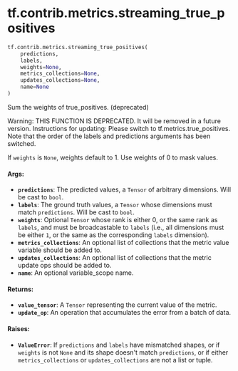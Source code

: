 <div itemscope itemtype="http://developers.google.com/ReferenceObject">
<meta itemprop="name" content="tf.contrib.metrics.streaming_true_positives" />
<meta itemprop="path" content="Stable" />
</div>

# tf.contrib.metrics.streaming_true_positives

``` python
tf.contrib.metrics.streaming_true_positives(
    predictions,
    labels,
    weights=None,
    metrics_collections=None,
    updates_collections=None,
    name=None
)
```

Sum the weights of true_positives. (deprecated)

Warning: THIS FUNCTION IS DEPRECATED. It will be removed in a future version.
Instructions for updating:
Please switch to tf.metrics.true_positives. Note that the order of the labels and predictions arguments has been switched.

If `weights` is `None`, weights default to 1. Use weights of 0 to mask values.

#### Args:

* <b>`predictions`</b>: The predicted values, a `Tensor` of arbitrary dimensions. Will
    be cast to `bool`.
* <b>`labels`</b>: The ground truth values, a `Tensor` whose dimensions must match
    `predictions`. Will be cast to `bool`.
* <b>`weights`</b>: Optional `Tensor` whose rank is either 0, or the same rank as
    `labels`, and must be broadcastable to `labels` (i.e., all dimensions must
    be either `1`, or the same as the corresponding `labels` dimension).
* <b>`metrics_collections`</b>: An optional list of collections that the metric value
    variable should be added to.
* <b>`updates_collections`</b>: An optional list of collections that the metric update
    ops should be added to.
* <b>`name`</b>: An optional variable_scope name.


#### Returns:

* <b>`value_tensor`</b>: A `Tensor` representing the current value of the metric.
* <b>`update_op`</b>: An operation that accumulates the error from a batch of data.


#### Raises:

* <b>`ValueError`</b>: If `predictions` and `labels` have mismatched shapes, or if
    `weights` is not `None` and its shape doesn't match `predictions`, or if
    either `metrics_collections` or `updates_collections` are not a list or
    tuple.